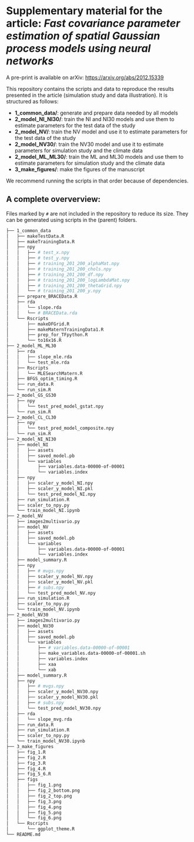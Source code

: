# Supplementary material for the article: _Fast covariance parameter estimation of spatial Gaussian process models using neural networks_

A pre-print is available on arXiv: https://arxiv.org/abs/2012.15339

This repository contains the scripts and data to reproduce the results presented in the article (simulation study and data illustration).
It is structured as follows:

* **1_common_data/**: generate and prepare data needed by all models
* **2_model_NI_NI30/**: train the NI and NI30 models and use them to estimate parameters for the test data of the study
* **2_model_NV/**: train the NV model and use it to estimate parameters for the test data of the study
* **2_model_NV30/**: train the NV30 model and use it to estimate parameters for simulation study and the climate data
* **2_model_ML_ML30/**: train the ML and ML30 models and use them to estimate parameters for simulation study and the climate data
* **3_make_figures/**: make the figures of the manuscript

We recommend running the scripts in that order because of dependencies. 


## A complete oververview:

Files marked by `#` are not included in the repository to reduce its size.
They can be generated using scripts in the (parent) folders.

```bash
├── 1_common_data
│   ├── makeTestData.R
│   ├── makeTrainingData.R
│   ├── npy
│   │   ├── # test_x.npy 
│   │   ├── # test_y.npy
│   │   ├── # training_201_200_alphaMat.npy
│   │   ├── # training_201_200_chols.npy
│   │   ├── # training_201_200_df.npy
│   │   ├── # training_201_200_logLambdaMat.npy
│   │   ├── # training_201_200_thetaGrid.npy
│   │   └── # training_201_200_y.npy
│   ├── prepare_BRACEData.R
│   ├── rda
│   │   └── slope.rda
│   │   └── # BRACEData.rda
│   └── Rscripts
│       ├── makeDFGrid.R
│       ├── makeMaternTrainingData1.R
│       ├── prep_for_TFpython.R
│       └── to16x16.R
├── 2_model_ML_ML30
│   ├── rda
│   │   ├── slope_mle.rda
│   │   └── test_mle.rda
│   ├── Rscripts
│   │   └── MLESearchMatern.R
│   ├── BFGS_optim_timing.R
│   ├── run_data.R
│   └── run_sim.R
├── 2_model_GS_GS30
│   ├── npy
│   │   └── test_pred_model_gstat.npy
│   └── run_sim.R
├── 2_model_CL_CL30
│   ├── npy
│   │   └── test_pred_model_composite.npy
│   └── run_sim.R
├── 2_model_NI_NI30
│   ├── model_NI
│   │   ├── assets
│   │   ├── saved_model.pb
│   │   └── variables
│   │       ├── variables.data-00000-of-00001
│   │       └── variables.index
│   ├── npy
│   │   ├── scaler_y_model_NI.npy
│   │   ├── scaler_y_model_NI.pkl
│   │   └── test_pred_model_NI.npy
│   ├── run_simulation.R
│   ├── scaler_to_npy.py
│   └── train_model_NI.ipynb
├── 2_model_NV
│   ├── images2multivario.py
│   ├── model_NV
│   │   ├── assets
│   │   ├── saved_model.pb
│   │   └── variables
│   │       ├── variables.data-00000-of-00001
│   │       └── variables.index
│   ├── model_summary.R
│   ├── npy
│   │   ├── # mvgs.npy
│   │   ├── scaler_y_model_NV.npy
│   │   ├── scaler_y_model_NV.pkl
│   │   ├── # subs.npy
│   │   └── test_pred_model_NV.npy
│   ├── run_simulation.R
│   ├── scaler_to_npy.py
│   └── train_model_NV.ipynb
├── 2_model_NV30
│   ├── images2multivario.py
│   ├── model_NV30
│   │   ├── assets
│   │   ├── saved_model.pb
│   │   └── variables
│   │       ├── # variables.data-00000-of-00001
│   │       ├── make_variables.data-00000-of-00001.sh
│   │       ├── variables.index
│   │       ├── xaa
│   │       └── xab
│   ├── model_summary.R
│   ├── npy
│   │   ├── # mvgs.npy
│   │   ├── scaler_y_model_NV30.npy
│   │   ├── scaler_y_model_NV30.pkl
│   │   ├── # subs.npy
│   │   └── test_pred_model_NV30.npy
│   ├── rda
│   │   └── slope_mvg.rda
│   ├── run_data.R
│   ├── run_simulation.R
│   ├── scaler_to_npy.py
│   └── train_model_NV30.ipynb
├── 3_make_figures
│   ├── fig_1.R
│   ├── fig_2.R
│   ├── fig_3.R
│   ├── fig_4.R
│   ├── fig_5_6.R
│   ├── figs
│   │   ├── fig_1.png
│   │   ├── fig_2_bottom.png
│   │   ├── fig_2_top.png
│   │   ├── fig_3.png
│   │   ├── fig_4.png
│   │   ├── fig_5.png
│   │   └── fig_6.png
│   └── Rscripts
│       └── ggplot_theme.R
└── README.md
```
